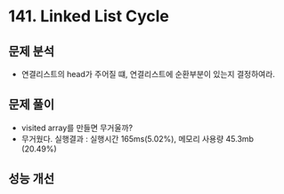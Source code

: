 # 141. Linked List Cycle
## 문제 분석
- 연결리스트의 head가 주어질 떄, 연결리스트에 순환부분이 있는지 결정하여라.
## 문제 풀이
- visited array를 만들면 무거울까?
- 무거웠다. 실행결과 : 실행시간 165ms(5.02%), 메모리 사용량 45.3mb  (20.49%)
## 성능 개선
